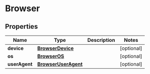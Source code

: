 
# Browser

## Properties
Name | Type | Description | Notes
------------ | ------------- | ------------- | -------------
**device** | [**BrowserDevice**](BrowserDevice.md) |  |  [optional]
**os** | [**BrowserOS**](BrowserOS.md) |  |  [optional]
**userAgent** | [**BrowserUserAgent**](BrowserUserAgent.md) |  |  [optional]



